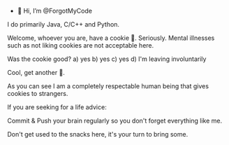 - 👋 Hi, I’m @ForgotMyCode

I do primarily Java, C/C++ and Python.

Welcome, whoever you are, have a cookie 🍪. Seriously. Mental illnesses such as not liking cookies are not acceptable here.

Was the cookie good?
a) yes  b) yes  c) yes  d) I'm leaving involuntarily

Cool, get another 🍪.

As you can see I am a completely respectable human being that gives cookies to strangers.

If you are seeking for a life advice:

Commit & Push your brain regularly so you don't forget everything like me.

Don't get used to the snacks here, it's your turn to bring some.
